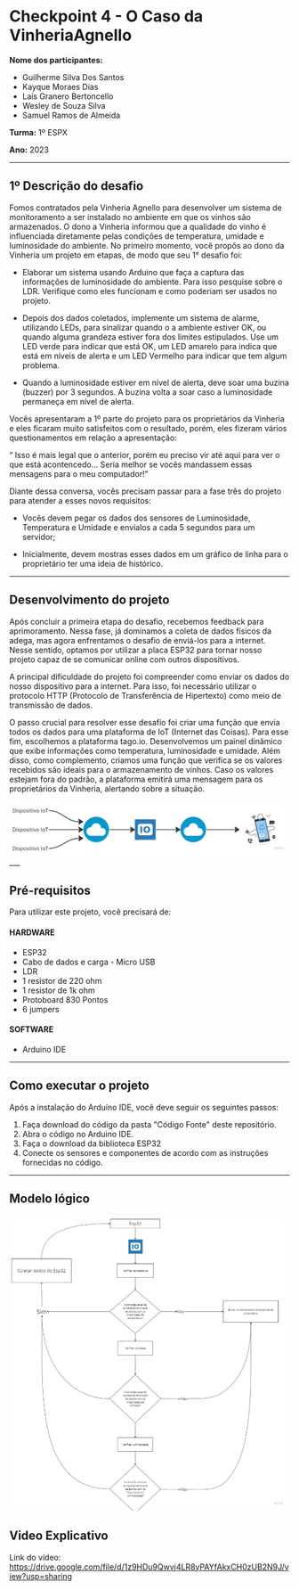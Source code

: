 

# Checkpoint 4 - O Caso da VinheriaAgnello

**Nome dos participantes:**

- Guilherme Silva Dos Santos
- Kayque Moraes Dias
- Laís Granero Bertoncello
- Wesley de Souza Silva
- Samuel Ramos de Almeida

**Turma:** 1º ESPX

**Ano:** 2023
___

## 1º Descrição do desafio

Fomos contratados pela Vinheria Agnello para desenvolver um sistema de monitoramento a ser instalado no ambiente em que os vinhos são armazenados. O dono a Vinheria informou que a qualidade do vinho é influenciada diretamente pelas condições de temperatura, umidade e luminosidade do ambiente. No primeiro momento, você propôs ao dono da Vinheria um projeto em etapas, de modo que seu 1° desafio foi:

   - Elaborar um sistema usando Arduino que faça a captura das informações de luminosidade do ambiente. Para isso pesquise sobre o LDR. Verifique como eles funcionam e como poderiam ser usados no projeto.

   - Depois dos dados coletados, implemente um sistema de alarme, utilizando LEDs, para sinalizar quando o a ambiente estiver OK, ou quando alguma grandeza estiver fora dos limites estipulados. Use um LED verde para indicar que está OK, um LED amarelo para indica que está em níveis de alerta e um LED Vermelho para indicar que tem algum problema.

   - Quando a luminosidade estiver em nível de alerta, deve soar uma buzina (buzzer) por 3 segundos. A buzina volta a soar caso a luminosidade permaneça em nível de alerta.

Vocês apresentaram a 1º parte do projeto para os proprietários da Vinheria e eles ficaram
muito satisfeitos com o resultado, porém, eles fizeram vários questionamentos em relação a
apresentação:

“ Isso é mais legal que o anterior, porém eu preciso vir até aqui para ver o que está acontencedo...
Seria melhor se vocês mandassem essas mensagens para o meu computador!”

Diante dessa conversa, vocês precisam passar para a fase três do projeto para atender a esses
novos requisitos:

- Vocês devem pegar os dados dos sensores de Luminosidade, Temperatura e Umidade e envialos a cada 5 segundos para um servidor;

- Inicialmente, devem mostras esses dados em um gráfico de linha para o proprietário ter uma
ideia de histórico.


___


## Desenvolvimento do projeto

Após concluir a primeira etapa do desafio, recebemos feedback para aprimoramento. Nessa fase, já dominamos a coleta de dados físicos da adega, mas agora enfrentamos o desafio de enviá-los para a internet. Nesse sentido, optamos por utilizar a placa ESP32 para tornar nosso projeto capaz de se comunicar online com outros dispositivos.

A principal dificuldade do projeto foi compreender como enviar os dados do nosso dispositivo para a internet. Para isso, foi necessário utilizar o protocolo HTTP (Protocolo de Transferência de Hipertexto) como meio de transmissão de dados.

O passo crucial para resolver esse desafio foi criar uma função que envia todos os dados para uma plataforma de IoT (Internet das Coisas). Para esse fim, escolhemos a plataforma tago.io. Desenvolvemos um painel dinâmico que exibe informações como temperatura, luminosidade e umidade. Além disso, como complemento, criamos uma função que verifica se os valores recebidos são ideais para o armazenamento de vinhos. Caso os valores estejam fora do padrão, a plataforma emitirá uma mensagem para os proprietários da Vinheria, alertando sobre a situação.

<img src="img/Arquitetura de rede(simlificada).jpg">
___
   
## Pré-requisitos

Para utilizar este projeto, você precisará de:

   #### HARDWARE  

   - ESP32
   - Cabo de dados e carga - Micro USB
   - LDR 
   - 1 resistor de 220 ohm
   - 1 resistor de 1k ohm
   - Protoboard 830 Pontos
   - 6 jumpers

   #### SOFTWARE 

   - Arduino IDE

   
___
## Como executar o projeto

Após a instalação do Arduíno IDE, você deve seguir os seguintes passos:

1. Faça download do código da pasta "Código Fonte" deste repositório.
2. Abra o código no Arduino IDE.
4. Faça o download da biblioteca ESP32
3. Conecte os sensores e componentes de acordo com as instruções fornecidas no código.

____

## Modelo lógico  

<img src="img/modelo_logico.jpg">

## Video Explicativo
Link do vídeo: https://drive.google.com/file/d/1z9HDu9Qwvj4LR8yPAYfAkxCH0zUB2N9J/view?usp=sharing

